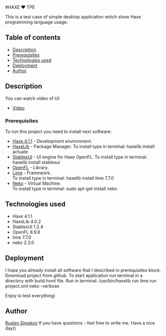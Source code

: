 #HAXE ❤ TPE

This is a test case of simple desktop application which show Haxe programming language usage.

## Table of contents 
* [Description](#description)
* [Prerequisites](#prerequisites)
* [Technologies used](#technologies-used)
* [Deployment](#deployment)
* [Author](#author)

## Description

You can watch video of UI:
* [Video](https://youtu.be/lb1h8XCsJ8s)


### Prerequisites

To run this project you need to install next software: 
* [Haxe 4.1.1](https://haxe.org/download/) - Development environment.
* [HaxeLib](https://lib.haxe.org/) - Package Manager. 
To install type in terminal: haxelib install actuate  
* [StablexUI](https://github.com/RealyUniqueName/StablexUI) - UI engine for Haxe OpenFL. 
To install type in terminal: haxelib install stablexui
* [OpenFL](https://www.openfl.org/download/) - Library. 
* [Lime](https://lib.haxe.org/p/lime/) - Framework.  
To install type in terminal: haxelib install lime 7.7.0
* [Neko](https://haxe.org/manual/target-neko.html) - Virtual Machine.   
To install type in terminal: sudo apt-get install neko

## Technologies used

*  Haxe 4.1.1
*  HaxeLib 4.0.2
*  StablexUI 1.2.4
*  OpenFL 8.9.6
*  lime 7.7.0
*  neko 2.3.0

## Deployment

I hope you already install all software that I described in prerequisites block.
Download project from github. To start application run terminal in a directory with build.hxml file.
Run in terminal:
/usr/bin/haxelib run lime run project.xml neko -verbose

Enjoy to test everything)

## Author
 [Ruslan Simakov](ua667766706@gmail.com)
If you have questions - feel free to write me.
Have a nice day))

